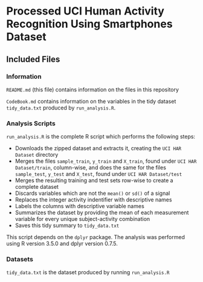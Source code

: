 # Processed UCI Human Activity Recognition Using Smartphones Dataset

## Included Files

### Information

`README.md` (this file) contains information on the files in this repository

`CodeBook.md` contains information on the variables in the tidy dataset 
`tidy_data.txt` produced by `run_analysis.R`.  

### Analysis Scripts

`run_analysis.R` is the complete R script which performs the following steps:  
* Downloads the zipped dataset and extracts it, creating the `UCI HAR Dataset` 
directory  
* Merges the files `sample_train`, `y_train` and `X_train`, found under
`UCI HAR Dataset/train`, column-wise, and does the same for the files 
`sample_test`, `y_test` and `X_test`, found under `UCI HAR Dataset/test`   
* Merges the resulting training and test sets row-wise to create a complete
dataset  
* Discards variables which are not the `mean()` or `sd()` of a signal  
* Replaces the integer activity indentifier with descriptive names  
* Labels the columns with descriptive variable names
* Summarizes the dataset by providing the mean of each measurement variable for 
every unique subject-activity combination
* Saves this tidy summary to `tidy_data.txt`  

This script depends on the `dplyr` package. The analysis was performed
using R version 3.5.0 and dplyr version 0.7.5.  

### Datasets

`tidy_data.txt` is the dataset produced by running `run_analysis.R`  
